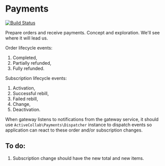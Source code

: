 # Payments

[![Build Status](https://travis-ci.org/activecollab/payments.svg?branch=master)](https://travis-ci.org/activecollab/payments)

Prepare orders and receive payments. Concept and exploration. We'll see where it will lead us.

Order lifecycle events:

1. Completed,
2. Partially refunded,
3. Fully refunded.

Subscription lifecycle events:

1. Activation,
2. Successful rebill,
3. Failed rebill,
4. Change,
5. Deactivation.

When gateway listens to notifications from the gateway service, it should use `ActiveCollab\Payments\Dispatcher` instance
to dispatch events so application can react to these order and/or subscription changes.

## To do:

1. Subscription change should have the new total and new items.